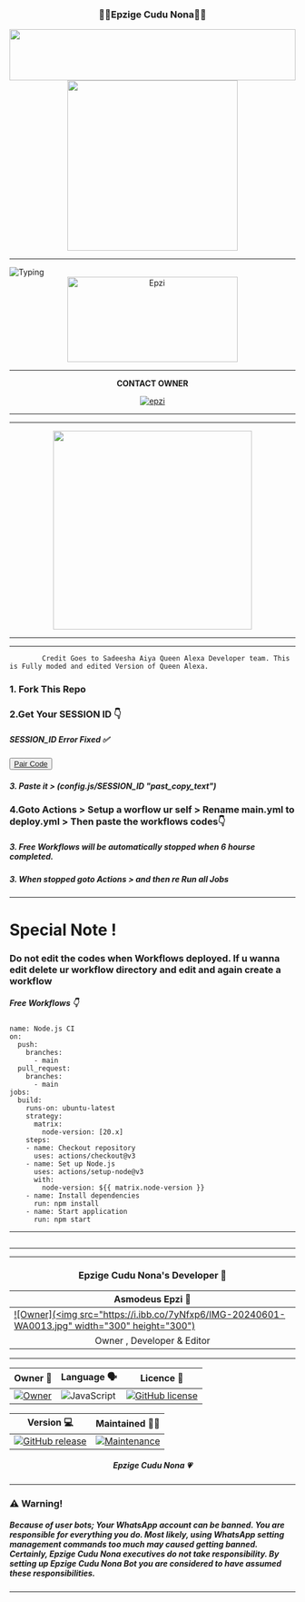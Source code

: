 <div align="center">
	<h3>👸🏻Epzige Cudu Nona👸🏻</h3>
<img src="https://i.imgur.com/dBaSKWF.gif" height="90" width="100%">
	
<img src="https://i.ibb.co/tZzBS47/image.jpg" width="300" height="300">
</div>
<hr>
<img src="https://readme-typing-svg.herokuapp.com?size=33&width=1000&lines=Welcome+To+Epzige+Cudu+Nona's+Profile...;Created+by+Asmodeus+Epzi...;Epzi+Mage+Mn+Epzige+<3...;Simple+Java+Script+Bot...;Private+bot...;Thnks+For+Using+my+bot..."
            alt="Typing">

<div align="center">
	<img src="https://moe-counter.glitch.me/get/@Anya_v2-Md?theme=gelbooru" width="300" height="150" alt="Epzi">
</div>

<hr>
<div align="center">
<b>CONTACT OWNER</b>

[![epzi](https://telegra.ph/file/99460844d012cad1b7ee4.jpg)](https://wa.me/94759554531)
<hr>
<hr>

<a href="https://chat.whatsapp.com/C4uV5P7ZvrS85lUzCoZzx7"><img src="https://img.shields.io/badge/Join%20Our%20WhatsApp%20Group-green"  width="350"></a>

<hr>
</div>
<hr>

			Credit Goes to Sadeesha Aiya Queen Alexa Developer team. This is Fully moded and edited Version of Queen Alexa.

<h3>1. Fork This Repo</h3> 
<h3>2.Get Your SESSION ID 👇</h3> 
<h5>SESSION_ID Error Fixed ✅</h5>
	
<button><tr><a href="https://pair-web-public.koyeb.app/">Pair Code</a></tr></button>

<h5>3. Paste it > (config.js/SESSION_ID "past_copy_text")</h5>

<h3>4.Goto Actions > Setup a worflow ur self > Rename main.yml to deploy.yml > Then paste the workflows codes👇</h3> 
<h5>3. Free Workflows will be automatically stopped when 6 hourse completed.</h5>
<h5>3. When stopped goto Actions > and then re Run all Jobs </h5>

<hr>
<h1>Special Note ! </h1>
<h3>Do not edit the codes when Workflows deployed. If u wanna edit delete ur workflow directory and edit and again create a workflow </h3>
</hr>

<h5>Free Workflows 👇</h5>

```
name: Node.js CI
on:
  push:
    branches:
      - main
  pull_request:
    branches:
      - main
jobs:
  build:
    runs-on: ubuntu-latest
    strategy:
      matrix:
        node-version: [20.x]
    steps:
    - name: Checkout repository
      uses: actions/checkout@v3
    - name: Set up Node.js
      uses: actions/setup-node@v3
      with:
        node-version: ${{ matrix.node-version }}
    - name: Install dependencies
      run: npm install
    - name: Start application
      run: npm start
```
<hr>
<img src="http://readme-typing-svg.herokuapp.com?color=d1fa02&center=true&vCenter=true&multiline=false&lines=Created+By+Epzi" alt="">
<hr>




<hr>

<div align="center">
<h3>Epzige Cudu Nona's Developer 👤</h3>

| Asmodeus Epzi 👤         |                  
|--------------------------|
| [![Owner](<img src="https://i.ibb.co/7yNfxp6/IMG-20240601-WA0013.jpg" width="300" height="300")](https://github.com/HaCkr-EPZI-public/) |
| <div align="center"> Owner , Developer & Editor </div> |

</div>



<hr>



<div align="center">
    
| Owner 👤             | Language 🗣️	      | Licence 🪪            | 
|----------------------|----------------------|----------------------|
| [![Owner](https://img.shields.io/badge/Author-Epzi-red.svg)](https://github.com/HaCkr-EPZI-public) |![JavaScript](https://img.shields.io/badge/javascript-%23323330.svg?style=for-the-badge&logo=javascript&logoColor=%23F7DF1E) | [![GitHub license](https://img.shields.io/github/license/PikaBotz/anya_v2-md.svg)](https://github.com/HaCkr-EPZI-public/Epzige_cudu_nona/blob/main/LICENSE) 

| Version 💻 	      | Maintained 🤌🏻	    |
|---------------------|---------------------|
| [![GitHub release](https://img.shields.io/github/release/PikaBotz/Anya_v2-Md.svg)](https://github.com/HaCkr-EPZI-public/Epzige_cudu_nona) | [![Maintenance](https://img.shields.io/badge/maintained%3F-yes-green.svg)](https://github.com/HaCkr-EPZI-public/Epzige_cudu_nona/graphs/commit-activity) |


</div>

<div align="center"><h5>Epzige Cudu Nona 💗</h5></div>

<hr>

<h3>⚠️ Warning!</h3>

<h5>Because of user bots; Your WhatsApp account can be banned. You are responsible for everything you do. Most likely, using WhatsApp setting management commands too much may caused getting banned. Certainly, Epzige Cudu Nona executives do not take responsibility. By setting up Epzige Cudu Nona Bot you are considered to have assumed these responsibilities.</h5>
<hr>
